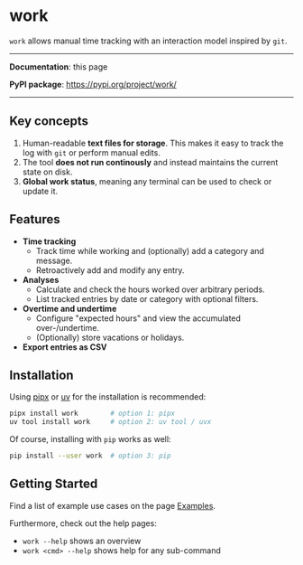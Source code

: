 # work

`work` allows manual time tracking with an interaction model inspired by `git`.

---

**Documentation**: this page

**PyPI package**: <https://pypi.org/project/work/>

---

## Key concepts

1. Human-readable **text files for storage**. This makes it easy to track the log with `git` or perform manual edits.
2. The tool **does not run continously** and instead maintains the current state on disk.
3. **Global work status**, meaning any terminal can be used to check or update it.

## Features

- **Time tracking**
    + Track time while working and (optionally) add a category and message.
    + Retroactively add and modify any entry.
- **Analyses**
    + Calculate and check the hours worked over arbitrary periods.
    + List tracked entries by date or category with optional filters.
- **Overtime and undertime**
    + Configure "expected hours" and view the accumulated over-/undertime.
    + (Optionally) store vacations or holidays.
- **Export entries as CSV**

## Installation

Using [pipx](https://pipx.pypa.io/) or [uv](https://docs.astral.sh/uv/) for the installation is recommended:

```sh
pipx install work        # option 1: pipx
uv tool install work     # option 2: uv tool / uvx
```

Of course, installing with `pip` works as well:

```sh
pip install --user work  # option 3: pip
```

## Getting Started

Find a list of example use cases on the page [Examples](examples.md).

Furthermore, check out the help pages:

- `work --help` shows an overview
- `work <cmd> --help` shows help for any sub-command
